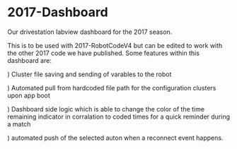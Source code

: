 # 2017-Dashboard
Our drivestation labview dashboard for the 2017 season.

This is to be used with 2017-RobotCodeV4 but can be edited to work with the other 2017 code we have published. Some features within this dashboard are: 
  
  ) Cluster file saving and sending of varables to the robot
  
  ) Automated pull from hardcoded file path for the configuration clusters upon app boot
  
  ) Dashboard side logic which is able to change the color of the time remaining indicator in corralation to coded times for a quick reminder during a match
  
  ) automated push of the selected auton when a reconnect event happens.
